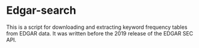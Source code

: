 # Edgar-search

This is a script for downloading and extracting keyword frequency tables from EDGAR data. It was written before the 2019 release of the EDGAR SEC API.


